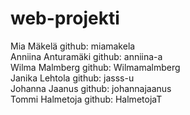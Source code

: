 # web-projekti

Mia Mäkelä github: miamakela  
Anniina Anturamäki github: anniina-a  
Wilma Malmberg github: Wilmamalmberg  
Janika Lehtola github: jasss-u                                                                                                                                                                                                                                                                                                                                                 
Johanna Jaanus github: johannajaanus  
Tommi Halmetoja github: HalmetojaT  